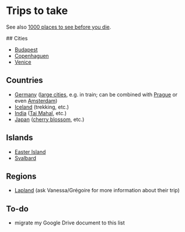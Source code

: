 # Trips to take

See also [1000 places to see before you die](http://1000places.com/).

## Cities

* [Budapest](https://en.wikipedia.org/wiki/Budapest)
* [Copenhaguen](https://en.wikipedia.org/wiki/Copenhagen)
* [Venice](https://en.wikipedia.org/wiki/Venice)

## Countries

* [Germany](https://en.wikipedia.org/wiki/Germany) ([large cities](https://en.wikipedia.org/wiki/List_of_cities_in_Germany_by_population), e.g. in train; can be combined with [Prague](https://en.wikipedia.org/wiki/Prague) or even [Amsterdam](https://en.wikipedia.org/wiki/Amsterdam))
* [Iceland](https://en.wikipedia.org/wiki/Iceland) (trekking, etc.)
* [India](https://en.wikipedia.org/wiki/India) ([Taj Mahal](https://en.wikipedia.org/wiki/Taj_Mahal), etc.)
* [Japan](https://en.wikipedia.org/wiki/Japan) ([cherry blossom](https://en.wikipedia.org/wiki/Cherry_blossom), etc.)

## Islands

* [Easter Island](https://en.wikipedia.org/wiki/Easter_Island)
* [Svalbard](https://en.wikipedia.org/wiki/Svalbard)

## Regions

* [Lapland](https://en.wikipedia.org/wiki/S%C3%A1pmi) (ask Vanessa/Grégoire for more information about their trip)

## To-do

* migrate my Google Drive document to this list
